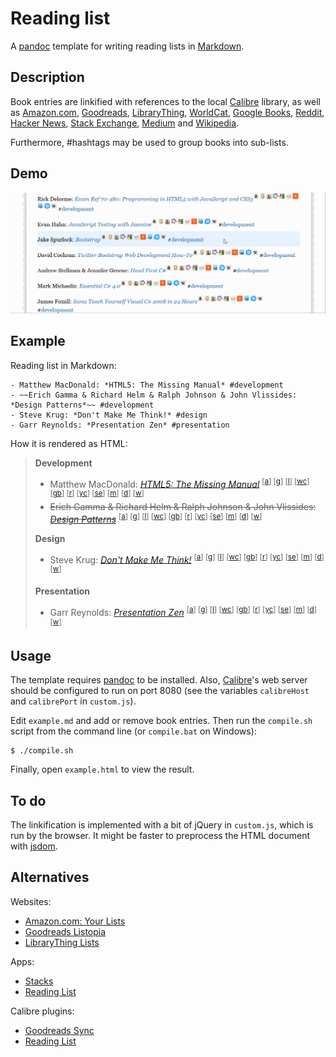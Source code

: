 Reading list
============

A [pandoc](http://pandoc.org/) template for writing reading lists in
[Markdown](http://daringfireball.net/projects/markdown/syntax).

Description
-----------

Book entries are linkified with references to the local
[Calibre](http://calibre-ebook.com/) library, as well as
[Amazon.com](http://www.amazon.com/),
[Goodreads](http://www.goodreads.com/),
[LibraryThing](http://www.librarything.com/),
[WorldCat](http://www.worldcat.org/),
[Google Books](http://books.google.com/),
[Reddit](http://www.reddit.com/),
[Hacker News](http://news.ycombinator.com/),
[Stack Exchange](http://stackexchange.com/),
[Medium](http://medium.com/) and
[Wikipedia](http://en.wikipedia.org/wiki/Main_Page).

Furthermore, #hashtags may be used to group books into sub-lists.

Demo
----

![Screencast](screencast.gif)

Example
-------

Reading list in Markdown:

    - Matthew MacDonald: *HTML5: The Missing Manual* #development
    - ~~Erich Gamma & Richard Helm & Ralph Johnson & John Vlissides: *Design Patterns*~~ #development
    - Steve Krug: *Don't Make Me Think!* #design
    - Garr Reynolds: *Presentation Zen* #presentation

How it is rendered as HTML:

> **Development**
>
> -   Matthew MacDonald: *[HTML5: The Missing Manual](http://localhost:8080/browse/search?query=matthew%20macdonald%20html5%20the%20missing%20manual)* <sup>[[a](http://www.amazon.com/s/?field-keywords=matthew%20macdonald%20html5%20the%20missing%20manual)] [[g](http://www.goodreads.com/search?query=matthew%20macdonald%20html5%20the%20missing%20manual)] [[l](http://www.librarything.com/search.php?term=matthew%20macdonald%20html5%20the%20missing%20manual)] [[wc](http://www.worldcat.org/search?q=matthew%20macdonald%20html5%20the%20missing%20manual)] [[gb](http://www.google.com/?gws_rd=ssl#tbm=bks&q=matthew%20macdonald%20html5%20the%20missing%20manual)] [[r](http://www.google.com/#q=site:www.reddit.com+%22html5%3A%20the%20missing%20manual%22)] [[yc](http://www.google.com/#q=site:news.ycombinator.com+%22html5%3A%20the%20missing%20manual%22)] [[se](http://stackexchange.com/search?q=%22html5%3A%20the%20missing%20manual%22)] [[m](http://www.google.com/#q=site:medium.com+%22html5%3A%20the%20missing%20manual%22)] [[d](http://www.google.com/#q=forum+%22html5%3A%20the%20missing%20manual%22)] [[w](http://en.wikipedia.org/w/index.php?search=matthew%20macdonald%20html5%20the%20missing%20manual)]</sup>
> -   ~~Erich Gamma & Richard Helm & Ralph Johnson & John Vlissides: *[Design Patterns](http://localhost:8080/browse/search?query=erich%20gamma%20richard%20helm%20ralph%20johnson%20john%20vlissides%20design%20patterns)*~~ <sup>[[a](http://www.amazon.com/s/?field-keywords=erich%20gamma%20richard%20helm%20ralph%20johnson%20john%20vlissides%20design%20patterns)] [[g](http://www.goodreads.com/search?query=erich%20gamma%20richard%20helm%20ralph%20johnson%20john%20vlissides%20design%20patterns)] [[l](http://www.librarything.com/search.php?term=erich%20gamma%20richard%20helm%20ralph%20johnson%20john%20vlissides%20design%20patterns)] [[wc](http://www.worldcat.org/search?q=erich%20gamma%20richard%20helm%20ralph%20johnson%20john%20vlissides%20design%20patterns)] [[gb](http://www.google.com/?gws_rd=ssl#tbm=bks&q=erich%20gamma%20richard%20helm%20ralph%20johnson%20john%20vlissides%20design%20patterns)] [[r](http://www.google.com/#q=site:www.reddit.com+%22design%20patterns%22)] [[yc](http://www.google.com/#q=site:news.ycombinator.com+%22design%20patterns%22)] [[se](http://stackexchange.com/search?q=%22design%20patterns%22)] [[m](http://www.google.com/#q=site:medium.com+%22design%20patterns%22)] [[d](http://www.google.com/#q=forum+%22design%20patterns%22)] [[w](http://en.wikipedia.org/w/index.php?search=erich%20gamma%20richard%20helm%20ralph%20johnson%20john%20vlissides%20design%20patterns)]</sup>
>
> **Design**
>
> -   Steve Krug: *[Don't Make Me Think!](http://localhost:8080/browse/search?query=steve%20krug%20don%27t%20make%20me%20think%20)* <sup>[[a](http://www.amazon.com/s/?field-keywords=steve%20krug%20don%27t%20make%20me%20think%20)] [[g](http://www.goodreads.com/search?query=steve%20krug%20don%27t%20make%20me%20think%20)] [[l](http://www.librarything.com/search.php?term=steve%20krug%20don%27t%20make%20me%20think%20)] [[wc](http://www.worldcat.org/search?q=steve%20krug%20don%27t%20make%20me%20think%20)] [[gb](http://www.google.com/?gws_rd=ssl#tbm=bks&q=steve%20krug%20don%27t%20make%20me%20think%20)] [[r](http://www.google.com/#q=site:www.reddit.com+%22don%27t%20make%20me%20think!%22)] [[yc](http://www.google.com/#q=site:news.ycombinator.com+%22don%27t%20make%20me%20think!%22)] [[se](http://stackexchange.com/search?q=%22don%27t%20make%20me%20think!%22)] [[m](http://www.google.com/#q=site:medium.com+%22don%27t%20make%20me%20think!%22)] [[d](http://www.google.com/#q=forum+%22don%27t%20make%20me%20think!%22)] [[w](http://en.wikipedia.org/w/index.php?search=steve%20krug%20don%27t%20make%20me%20think%20)]</sup>
>
> **Presentation**
>
> -   Garr Reynolds: *[Presentation Zen](http://localhost:8080/browse/search?query=garr%20reynolds%20presentation%20zen)* <sup>[[a](http://www.amazon.com/s/?field-keywords=garr%20reynolds%20presentation%20zen)] [[g](http://www.goodreads.com/search?query=garr%20reynolds%20presentation%20zen)] [[l](http://www.librarything.com/search.php?term=garr%20reynolds%20presentation%20zen)] [[wc](http://www.worldcat.org/search?q=garr%20reynolds%20presentation%20zen)] [[gb](http://www.google.com/?gws_rd=ssl#tbm=bks&q=garr%20reynolds%20presentation%20zen)] [[r](http://www.google.com/#q=site:www.reddit.com+%22presentation%20zen%22)] [[yc](http://www.google.com/#q=site:news.ycombinator.com+%22presentation%20zen%22)] [[se](http://stackexchange.com/search?q=%22presentation%20zen%22)] [[m](http://www.google.com/#q=site:medium.com+%22presentation%20zen%22)] [[d](http://www.google.com/#q=forum+%22presentation%20zen%22)] [[w](http://en.wikipedia.org/w/index.php?search=garr%20reynolds%20presentation%20zen)]</sup>

Usage
-----

The template requires [pandoc](http://pandoc.org/) to be installed.
Also, [Calibre](http://calibre-ebook.com/)'s web server should be
configured to run on port 8080 (see the variables `calibreHost` and
`calibrePort` in `custom.js`).

Edit `example.md` and add or remove book entries. Then run the
`compile.sh` script from the command line (or `compile.bat` on
Windows):

    $ ./compile.sh

Finally, open `example.html` to view the result.

To do
-----

The linkification is implemented with a bit of jQuery in `custom.js`,
which is run by the browser. It might be faster to preprocess the HTML
document with [jsdom](http://www.2ality.com/2012/02/jsdom.html).

Alternatives
------------

Websites:

-   [Amazon.com: Your Lists](http://www.amazon.com/gp/lists/homepage.html)
-   [Goodreads Listopia](http://www.goodreads.com/list)
-   [LibraryThing Lists](http://www.librarything.com/lists)

Apps:

-   [Stacks](https://itunes.apple.com/us/app/stacks-a-modern-reading-list/id734184669)
-   [Reading List](https://itunes.apple.com/us/app/reading-list-keep-track-your/id1050466668)

Calibre plugins:

-   [Goodreads Sync](http://www.mobileread.com/forums/showthread.php?t=123281)
-   [Reading List](http://www.mobileread.com/forums/showthread.php?t=134856)
